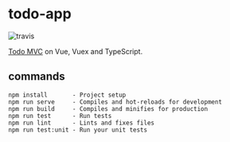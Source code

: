 # todo-app

<img src="https://travis-ci.org/redVi/todomvc-ts.svg?branch=master" alt="travis">

[Todo MVC](http://redvi.github.io/todomvc-ts/) on Vue, Vuex and TypeScript.

## commands
```
npm install       - Project setup
npm run serve     - Compiles and hot-reloads for development
npm run build     - Compiles and minifies for production
npm run test      - Run tests
npm run lint      - Lints and fixes files
npm run test:unit - Run your unit tests
```
